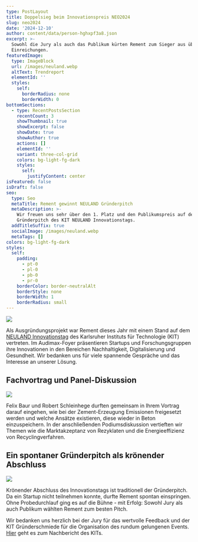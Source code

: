 ```yaml
---
type: PostLayout
title: Doppelsieg beim Innovationspreis NEO2024
slug: neo2024
date: '2024-12-10'
author: content/data/person-hghxpf3a8.json
excerpt: >-
  Sowohl die Jury als auch das Publikum kürten Rement zum Sieger aus über 50
  Einreichungen.
featuredImage:
  type: ImageBlock
  url: /images/neuland.webp
  altText: Trendreport
  elementId: ''
  styles:
    self:
      borderRadius: none
      borderWidth: 0
bottomSections:
  - type: RecentPostsSection
    recentCount: 3
    showThumbnail: true
    showExcerpt: false
    showDate: true
    showAuthor: true
    actions: []
    elementId: ''
    variant: three-col-grid
    colors: bg-light-fg-dark
    styles:
      self:
        justifyContent: center
isFeatured: false
isDraft: false
seo:
  type: Seo
  metaTitle: Rement gewinnt NEULAND Gründerpitch
  metaDescription: >-
    Wir freuen uns sehr über den 1. Platz und den Publikumspreis auf dem
    Gründerpitch des KIT NEULAND Innovationstags.
  addTitleSuffix: true
  socialImage: /images/neuland.webp
  metaTags: []
colors: bg-light-fg-dark
styles:
  self:
    padding:
      - pt-0
      - pl-0
      - pb-0
      - pr-0
    borderColor: border-neutralAlt
    borderStyle: none
    borderWidth: 1
    borderRadius: small
---
```

![](/images/NEO2024-Preistra%CC%88ger-Rement.webp)

Als Ausgründungsprojekt war Rement dieses Jahr mit einem Stand auf dem [NEULAND Innovationstag](https://kit-neuland.de/de/innovationstag/neuland-der-innovationstag/#ueberblick) des Karlsruher Instituts für Technologie (KIT) vertreten.
Im Audimax-Foyer präsentieren Startups und Forschungsgruppen ihre Innovationen in den Bereichen Nachhaltigkeit, Digitalisierung und Gesundheit. Wir bedanken uns für viele spannende Gespräche und das Interesse an unserer Lösung.

## Fachvortrag und Panel-Diskussion

![](/images/neuland-vortrag.webp)

Felix Baur und Robert Schleinhege durften gemeinsam in Ihrem Vortrag darauf eingehen, wie bei der Zement-Erzeugung Emissionen freigesetzt werden und welche Ansätze existieren,
diese wieder in Beton einzuspeichern. In der anschließenden Podiumsdiskussion vertieften wir Themen wie die Marktakzeptanz von Rezyklaten und die Energieeffizienz von Recyclingverfahren.

## Ein spontaner Gründerpitch als krönender Abschluss

![](/images/neuland.webp)

Krönender Abschluss des Innovationstags ist traditionell der Gründerpitch. Da ein Startup nicht teilnehmen konnte, durfte Rement spontan einspringen.
Ohne Probedurchlauf ging es auf die Bühne - mit Erfolg: Sowohl Jury als auch Publikum wählten Rement zum besten Pitch.

Wir bedanken uns herzlich bei der Jury für das wertvolle Feedback und der KIT Gründerschmiede für die Organisation des rundum gelungenen Events.
[Hier](https://kit-neuland.de/de/innovationstag/neuland-der-innovationstag/#nachbericht) geht es zum Nachbericht des KITs.
